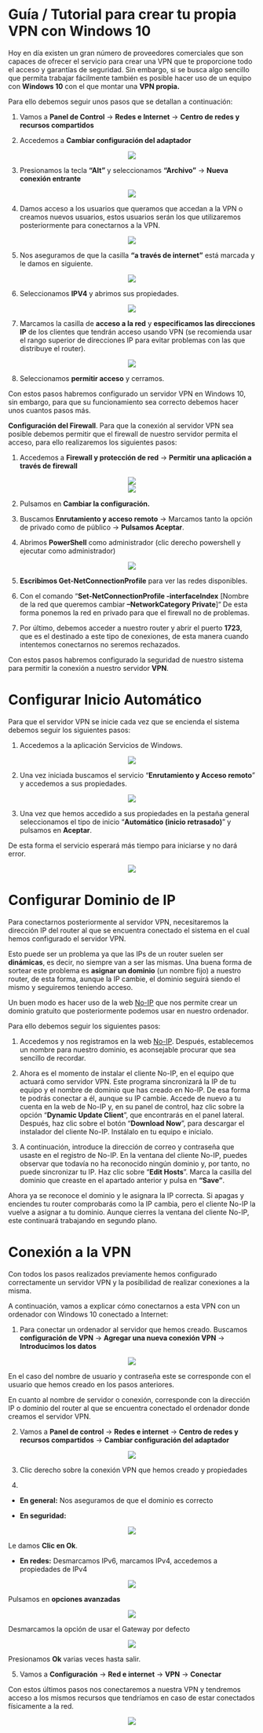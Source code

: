 # **Guía / Tutorial para crear tu propia VPN con Windows 10**

Hoy en día existen un gran número de proveedores comerciales que son capaces de ofrecer el servicio para crear una VPN que te proporcione todo el acceso y garantías de seguridad. Sin embargo, si se busca algo sencillo que permita trabajar fácilmente también es posible hacer uso de un equipo con **Windows 10** con el que montar una **VPN propia.**

Para ello debemos seguir unos pasos que se detallan a continuación:

1. Vamos a **Panel de Control** -> **Redes e Internet** -> **Centro de redes y recursos compartidos**

1. Accedemos a **Cambiar configuración del adaptador**

<div align=center><img src="Img/img01.png"></div>

3. Presionamos la tecla **“Alt”** y seleccionamos **“Archivo”** -> **Nueva conexión entrante**

<div align=center><img src="Img/img02.png"></div>

4. Damos acceso a los usuarios que queramos que accedan a la VPN o creamos nuevos usuarios, estos usuarios serán los que utilizaremos posteriormente para conectarnos a la VPN.

<div align=center><img src="Img/img03.png"></div>

5. Nos aseguramos de que la casilla **“a través de internet”** está marcada y le damos en siguiente.

<div align=center><img src="Img/img04.png"></div>

6. Seleccionamos **IPV4** y abrimos sus propiedades.

<div align=center><img src="Img/img05.png"></div>

7. Marcamos la casilla de **acceso a la red** y **especificamos las direcciones IP** de los clientes que tendrán acceso usando VPN (se recomienda usar el rango superior de direcciones IP para evitar problemas con las que distribuye el router).

<div align=center><img src="Img/img06.png"></div>

8. Seleccionamos **permitir acceso** y cerramos.

Con estos pasos habremos configurado un servidor VPN en Windows 10, sin embargo, para que su funcionamiento sea correcto debemos hacer unos cuantos pasos más.

**Configuración del Firewall**. Para que la conexión al servidor VPN sea posible debemos permitir que el firewall de nuestro servidor permita el acceso, para ello realizaremos los siguientes pasos:

1. Accedemos a **Firewall y protección de red** -> **Permitir una aplicación a través de firewall**

<div align=center><img src="Img/img07.png"></div>

<div align=center><img src="Img/img08.png"></div>

2. Pulsamos en **Cambiar la configuración.**

3. Buscamos **Enrutamiento y acceso remoto** -> Marcamos tanto la opción de privado como de público -> **Pulsamos Aceptar**.

4. Abrimos **PowerShell** como administrador (clic derecho powershell y ejecutar como administrador)

<div align=center><img src="Img/img09.png"></div>

5. **Escribimos Get-NetConnectionProfile** para ver las redes disponibles.

6. Con el comando “**Set-NetConnectionProfile -interfaceIndex** [Nombre de la red que queremos cambiar **–NetworkCategory Private**]“ De esta forma ponemos la red en privado para que el firewall no de problemas.

7. Por último, debemos acceder a nuestro router y abrir el puerto **1723**, que es el destinado a este tipo de conexiones, de esta manera cuando intentemos conectarnos no seremos rechazados.

Con estos pasos habremos configurado la seguridad de nuestro sistema para permitir la conexión a nuestro servidor **VPN**.

# **Configurar Inicio Automático**

Para que el servidor VPN se inicie cada vez que se encienda el sistema debemos seguir los siguientes pasos:

1. Accedemos a la aplicación Servicios de Windows.

<div align=center><img src="Img/img10.png"></div>

2. Una vez iniciada buscamos el servicio “**Enrutamiento y Acceso remoto**” y accedemos a sus propiedades.

<div align=center><img src="Img/img11.png"></div>

3. Una vez que hemos accedido a sus propiedades en la pestaña general seleccionamos el tipo de inicio “**Automático (inicio retrasado)**” y pulsamos en **Aceptar**. 

De esta forma el servicio esperará más tiempo para iniciarse y no dará error.

<div align=center><img src="Img/img12.png"></div>

# **Configurar Dominio de IP** 

Para conectarnos posteriormente al servidor VPN, necesitaremos la dirección IP del router al que se encuentra conectado el sistema en el cual hemos configurado el servidor VPN. 

Esto puede ser un problema ya que las IPs de un router suelen ser **dinámicas**, es decir, no siempre van a ser las mismas. Una buena forma de sortear este problema es **asignar un dominio** (un nombre fijo) a nuestro router, de esta forma, aunque la IP cambie, el dominio seguirá siendo el mismo y seguiremos teniendo acceso. 

Un buen modo es hacer uso de la web [No-IP][1_0] que nos permite crear un dominio gratuito que posteriormente podemos usar en nuestro ordenador.

Para ello debemos seguir los siguientes pasos:

1. Accedemos y nos registramos en la web [No-IP][1_0]. Después, establecemos un nombre para nuestro dominio, es aconsejable procurar que sea sencillo de recordar.

2. Ahora es el momento de instalar el cliente No-IP, en el equipo que actuará como servidor VPN. Este programa sincronizará la IP de tu equipo y el nombre de dominio que has creado en No-IP. De esa forma te podrás conectar a él, aunque su IP cambie. Accede de nuevo a tu cuenta en la web de No-IP y, en su panel de control, haz clic sobre la opción “**Dynamic Update Client**”, que encontrarás en el panel lateral. Después, haz clic sobre el botón “**Download Now**”, para descargar el instalador del cliente No-IP. Instálalo en tu equipo e inícialo.

3. A continuación, introduce la dirección de correo y contraseña que usaste en el registro de No-IP. En la ventana del cliente No-IP, puedes observar que todavía no ha reconocido ningún dominio y, por tanto, no puede sincronizar tu IP. Haz clic sobre “**Edit Hosts**”. Marca la casilla del dominio que creaste en el apartado anterior y pulsa en **“Save”**.

Ahora ya se reconoce el dominio y le asignara la IP correcta. Si apagas y enciendes tu router comprobarás como la IP cambia, pero el cliente No-IP la vuelve a asignar a tu dominio. Aunque cierres la ventana del cliente No-IP, este continuará trabajando en segundo plano.

# **Conexión a la VPN**

Con todos los pasos realizados previamente hemos configurado correctamente un servidor VPN y la posibilidad de realizar conexiones a la misma. 

A continuación, vamos a explicar cómo conectarnos a esta VPN con un ordenador con Windows 10 conectado a Internet:

1. Para conectar un ordenador al servidor que hemos creado. Buscamos **configuración de VPN** -> **Agregar una nueva conexión VPN** -> **Introducimos los datos**

<div align=center><img src="Img/img13.png"></div>

En el caso del nombre de usuario y contraseña este se corresponde con el usuario que hemos creado en los pasos anteriores. 

En cuanto al nombre de servidor o conexión, corresponde con la dirección IP o dominio del router al que se encuentra conectado el ordenador donde creamos el servidor VPN.

2. Vamos a **Panel de control** -> **Redes e internet** -> **Centro de redes y recursos compartidos** -> **Cambiar configuración del adaptador**

<div align=center><img src="Img/img14.png"></div>

3. Clic derecho sobre la conexión VPN que hemos creado y propiedades

4. 

* **En general:** Nos aseguramos de que el dominio es correcto

* **En seguridad:**

<div align=center><img src="Img/img15.png"></div>

Le damos **Clic en Ok**.

* **En redes:** Desmarcamos IPv6, marcamos IPv4, accedemos a propiedades de IPv4

<div align=center><img src="Img/img16.png"></div>

Pulsamos en **opciones avanzadas**

<div align=center><img src="Img/img17.png"></div>

Desmarcamos la opción de usar el Gateway por defecto

<div align=center><img src="Img/img18.png"></div>

Presionamos **Ok** varias veces hasta salir.

5. Vamos a **Configuración** -> **Red e internet** -> **VPN** -> **Conectar**

Con estos últimos pasos nos conectaremos a nuestra VPN y tendremos acceso a los mismos recursos que tendríamos en caso de estar conectados físicamente a la red.

<div align=center><img src="Img/img02.gif"></div>

[1_0]:https://www.noip.com/
